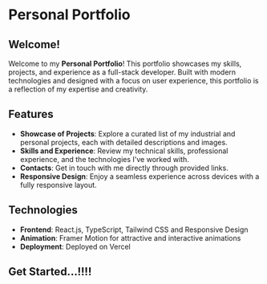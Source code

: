 # Personal Portfolio

## Welcome!

Welcome to my **Personal Portfolio**! This portfolio showcases my skills, projects, and experience as a full-stack developer. Built with modern technologies and designed with a focus on user experience, this portfolio is a reflection of my expertise and creativity.

## Features

- **Showcase of Projects**: Explore a curated list of my industrial and personal projects, each with detailed descriptions and images.
- **Skills and Experience**: Review my technical skills, professional experience, and the technologies I've worked with.
- **Contacts**: Get in touch with me directly through provided links.
- **Responsive Design**: Enjoy a seamless experience across devices with a fully responsive layout.

## Technologies

- **Frontend**: React.js, TypeScript, Tailwind CSS and Responsive Design
- **Animation**: Framer Motion for attractive and interactive animations
- **Deployment**: Deployed on Vercel

## Get Started...!!!!
